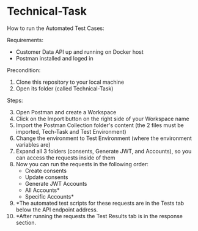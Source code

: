 # Technical-Task

How to run the Automated Test Cases:

Requirements:
- Customer Data API up and running on Docker host
- Postman installed and loged in

Precondition:
1. Clone this repository to your local machine
2. Open its folder (called Technical-Task)

Steps:

3. Open Postman and create a Workspace
4. Click on the Import button on the right side of your Workspace name 
5. Import the Postman Collection folder's content (the 2 files must be imported, Tech-Task and Test Environment)
6. Change the environment to Test Environment (where the environment variables are)
7. Expand all 3 folders (consents, Generate JWT, and Accounts), so you can access the requests inside of them
8. Now you can run the requests in the following order:
   - Create consents
   - Update consents
   - Generate JWT Accounts
   - All Accounts*
   - Specific Accounts*
 9. *The automated test scripts for these requests are in the Tests tab below the API endpoint address.
 10. *After running the requests the Test Results tab is in the response section.

